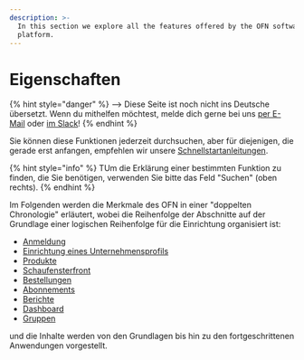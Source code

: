 ```yaml
---
description: >-
  In this section we explore all the features offered by the OFN software
  platform.
---
```


# Eigenschaften

{% hint style="danger" %}
<img src="https://firebasestorage.googleapis.com/v0/b/gitbook-28427.appspot.com/o/assets%2F-L9rgk4wEweX_zxXIzmW%2F-LpeYcYHvFT89zDzVlG4%2F-LpeZq2i0oaAbNYfYfu5%2FCapture%20du%202019-09-26%2000-38-19.png?alt=media&#x26;token=aef3eea2-4d60-4d24-99ec-6edbda36b45c" alt="" data-size="line">-->​<img src="https://firebasestorage.googleapis.com/v0/b/gitbook-28427.appspot.com/o/assets%2F-L9rgk4wEweX_zxXIzmW%2F-MdHZQzZkj-9uNA4c3qD%2F-MdIF6yxdsNWC5BK3awW%2FFlagge%20Deutschland.jpg?alt=media&#x26;token=9bbe895b-2aa1-40da-8221-01fb74558b92" alt="" data-size="line"> Diese Seite ist noch nicht ins Deutsche übersetzt. Wenn du mithelfen möchtest, melde dich gerne bei uns [per E-Mail](mailto:konrad@openfoodnetwork.de) oder [im Slack](https://join.slack.com/t/openfoodnetwork/shared\_invite/zt-9sjkjdlu-r02kUMP1zbrTgUhZhYPF\~A)!
{% endhint %}

Sie können diese Funktionen jederzeit durchsuchen, aber für diejenigen, die gerade erst anfangen, empfehlen wir unsere [Schnellstartanleitungen](../quick-start-guides/).

{% hint style="info" %}
TUm die Erklärung einer bestimmten Funktion zu finden, die Sie benötigen, verwenden Sie bitte das Feld "Suchen" (oben rechts).
{% endhint %}

Im Folgenden werden die Merkmale des OFN in einer "doppelten Chronologie" erläutert, wobei die Reihenfolge der Abschnitte auf der Grundlage einer logischen Reihenfolge für die Einrichtung organisiert ist:

* [Anmeldung](register-and-create-your-profile.md)
* [Einrichtung eines Unternehmensprofils](enterprise-profile/)
* [Produkte](products-1/)
* [Schaufensterfront](shopfront/)
* [Bestellungen](orders/)
* [Abonnements](subscriptions/)
* [Berichte](reports/)
* [Dashboard](dashboard.md)
* [Gruppen](groups/)

und die Inhalte werden von den Grundlagen bis hin zu den fortgeschrittenen Anwendungen vorgestellt.
